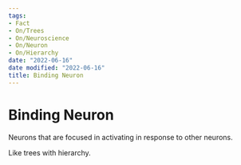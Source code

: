 ```yaml
---
tags:
- Fact
- On/Trees
- On/Neuroscience
- On/Neuron
- On/Hierarchy
date: "2022-06-16"
date modified: "2022-06-16"
title: Binding Neuron
---
```


# Binding Neuron
Neurons that are focused in activating in response to other neurons.

Like trees with hierarchy.
